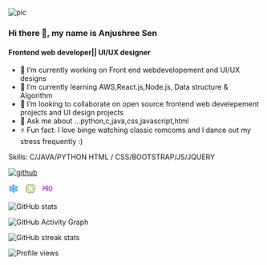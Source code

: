 ![pic](https://user-images.githubusercontent.com/73659975/127394083-48892987-4e41-40b6-84eb-8c60ca76aed4.png)

### Hi there 👋, my name is Anjushree Sen
#### Frontend web developer|| UI/UX designer


- 🔭 I’m currently working on Front end webdevelopement and UI/UX designs
- 🌱 I’m currently learning AWS,React.js,Node.js, Data structure & Algorithm
- 👯 I’m looking to collaborate on open source frontend web develepement projects and UI design projects
- 💬 Ask me about ...python,c,java,css,javascript,html
- ⚡ Fun fact: I love binge watching classic romcoms and I dance out my stress frequently :)



Skills:   C/JAVA/PYTHON HTML / CSS/BOOTSTRAP/JS/JQUERY




   [<img src='https://cdn.jsdelivr.net/npm/simple-icons@3.0.1/icons/github.svg' alt='github' height='40'>](https://github.com/anjushreesen)  

   <a href='https://archiveprogram.github.com/'><img src='https://raw.githubusercontent.com/acervenky/animated-github-badges/master/assets/acbadge.gif' width='20' height='20'></a> <a href='https://docs.github.com/en/developers'><img src='https://raw.githubusercontent.com/acervenky/animated-github-badges/master/assets/devbadge.gif' width='20' height='20'></a> <a href='https://github.com/pricing'><img src='https://raw.githubusercontent.com/acervenky/animated-github-badges/master/assets/pro.gif' width='20' height='20'></a> 

   ![GitHub stats](https://github-readme-stats.vercel.app/api?username=anjushreesen&theme=synthwave&show_icons=true&count_private=true)  

   ![GitHub Activity Graph](https://activity-graph.herokuapp.com/graph?username=anjushreesen)  

   ![GitHub streak stats](https://github-readme-streak-stats.herokuapp.com/?user=anjushreesen&theme=dark)  

   ![Profile views](https://gpvc.arturio.dev/anjushreesen)  

